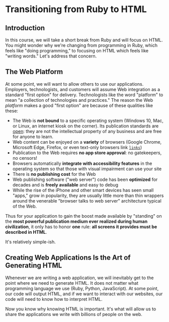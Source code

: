 # Transitioning from Ruby to HTML

## Introduction

In this course, we will take a short break from Ruby and will focus on HTML.
You might wonder why we're changing from programming in Ruby, which feels like
"doing programming," to focusing on HTML which feels like "writing words." Let's
address that concern.

## The Web Platform

At some point, we will want to allow others to use our applications. Employers,
technologists, and customers will assume Web integration as a standard "first
option" for delivery. Technologists like the word "platform" to mean "a
collection of technologies and practices." The reason the Web _platform_ makes
a good "first option" are because of these qualities like these:

* The Web is **not bound** to a specific operating system (Windows 10, Mac, or
  Linux, an internet kiosk on the corner). Its publication standards are
  [open][]\: they are not the intellectual property of any business and are
  free for anyone to learn.
* Web content can be enjoyed on a **variety** of browsers (Google Chrome, Microsoft
  Edge, Firefox, or even text-only browsers link [`links`][links])
* Publication to the Web requires **no app store approval**: no gatekeepers, no
  censors!
* Browsers automatically **integrate with accessibility features** in the operating
  system so that those with visual impairment can use your site
* There is **no publishing cost** for the Web
* Web publishing software ("web server") code has been **optimized** for decades
  and is **freely available** and easy to debug
* While the rise of the iPhone and other smart devices has seen small "apps,"
  grow in popularity, they are usually little more than thin wrappers around
  the venerable "browser talks to web server" architecture typical of the Web.

Thus for your application to gain the boost made available by "standing" on the
**most powerful publication medium ever realized during human civilization**,
it only has to honor **one** rule: **all screens it provides must be described
in HTML**.

It's relatively simple-ish.

## Creating Web Applications Is the Art of Generating HTML

Whenever we are writing a web application, we will inevitably get to the point
where we need to generate HTML. It does not matter what programming language we
use (Ruby, Python, JavaScript). At some point, our code will output HTML, and
if we want to interact with our websites, our code will need to know how to
interpret HTML.

Now you know why knowing HTML is important. It's what will allow us to share
the applications we write with billions of people on the web.

[open]: https://www.w3.org/standards/
[links]: http://links.twibright.com/features.php
